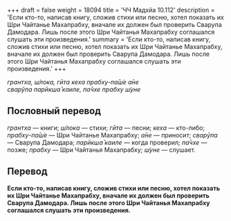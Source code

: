 +++
draft = false
weight = 18094
title = 'ЧЧ Мадхйа 10.112'
description = 'Если кто-то, написав книгу, сложив стихи или песню, хотел показать их Шри Чайтанье Махапрабху, вначале их должен был проверить Сварупа Дамодара. Лишь после этого Шри Чайтанья Махапрабху соглашался слушать эти произведения.'
summary = 'Если кто-то, написав книгу, сложив стихи или песню, хотел показать их Шри Чайтанье Махапрабху, вначале их должен был проверить Сварупа Дамодара. Лишь после этого Шри Чайтанья Махапрабху соглашался слушать эти произведения.'
+++

_грантха, ш́лока, гӣта кеха прабху-па̄ш́е а̄не  
сварӯпа парӣкша̄ каиле, па̄чхе прабху ш́уне_

## Пословный перевод

_грантха_ — книги; _ш́лока_ — стихи; _гӣта_ — песни; _кеха_ — кто-либо; _прабху_\-_па̄ш́е_ — Шри Чайтанье Махапрабху; _а̄не_ — приносит; _сварӯпа_ — Сварупа Дамодара; _парӣкша̄_ _каиле_ — когда проверил; _па̄чхе_ — позже; _прабху_ — Шри Чайтанья Махапрабху; _ш́уне_ — слушает.

## Перевод

**Если кто-то, написав книгу, сложив стихи или песню, хотел показать их Шри Чайтанье Махапрабху, вначале их должен был проверить Сварупа Дамодара. Лишь после этого Шри Чайтанья Махапрабху соглашался слушать эти произведения.**

